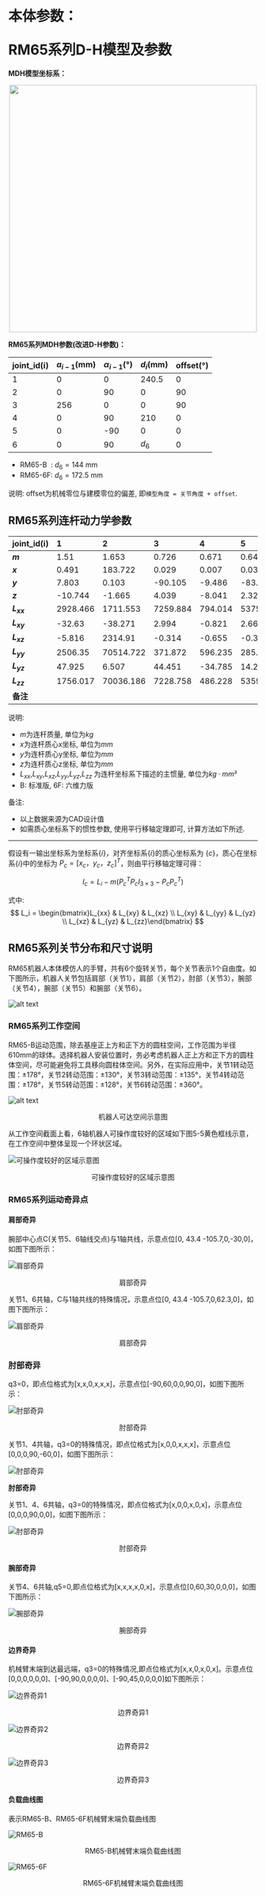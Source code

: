 # <p class="hidden">本体参数：</p>RM65系列D-H模型及参数

**MDH模型坐标系：**

<div align="center"> <img src="../robotParameter/doc/RM65.png" width = 500 /> </div>

**RM65系列MDH参数(改进D-H参数)：**

|joint_id(i)|$a_{i-1}$(mm)|$\alpha_{i -1}$(°)|$d_i$(mm)|offset(°)|
|:--|:--|:--|:--|:--|
|   1   |   0   |   0   |  240.5|   0   |
|   2   |   0   |   90  |   0   |   90  |
|   3   |   256 |   0   |   0   |   90  |
|   4   |   0   |   90  |   210 |   0   |
|   5   |   0   |   -90 |   0   |   0   |
|   6   |   0   |   90  | $d_6$ |   0   |

- RM65-B &nbsp;: $d_6=144$ mm
- RM65-6F: $d_6=172.5$ mm

说明: offset为机械零位与建模零位的偏差, 即`模型角度 = 关节角度 + offset`.

## RM65系列连杆动力学参数

|   joint_id(i)   |  1     |  2     |  3     |  4     |  5     |  6     |  -     |
|:--   |:--     |:--     |:--     |:--     |:--     |:--     |:--     |
| **$m$**       | 1.51   | 1.653  | 0.726  | 0.671  | 0.647  | 0.107  | 0.248  |
| **$x$**       | 0.491  | 183.722 | 0.029  | 0.007  | 0.032  | -0.506 | -0.426 |
| **$y$**       | 7.803  | 0.103  | -90.105 | -9.486 | -83.769 | 0.255  | 0.237  |
| **$z$**       | -10.744 | -1.665 | 4.039  | -8.041 | 2.326  | -10.801 | -27.223 |
| **$L_{xx}$**  | 2928.466 | 1711.553 | 7259.884 | 794.014 | 5375.604 | 50.918 | 308.844 |
| **$L_{xy}$**  | -32.63 | -38.271 | 2.994  | -0.821 | 2.665  | -3.136 | -3.781 |
| **$L_{xz}$**  | -5.816 | 2314.91 | -0.314 | -0.655 | -0.304 | -0.699 | -1.468 |
| **$L_{yy}$**  | 2506.35 | 70514.722 | 371.872 | 596.235 | 285.265 | 47.42 | 304.616 |
| **$L_{yz}$**  | 47.925 | 6.507  | 44.451  | -34.785 | 14.235 | 0.388  | 0.888  |
| **$L_{zz}$**  | 1756.017 | 70036.186 | 7228.758 | 486.228 | 5359.769 | 60.35 | 122.62 |
| **备注**       |        |        |        |        |        | B      | 6F    |

说明:

- $m$为连杆质量, 单位为$kg$
- $x$为连杆质心x坐标, 单位为$mm$
- $y$为连杆质心y坐标, 单位为$mm$
- $z$为连杆质心z坐标, 单位为$mm$
- $L_{xx}$,$L_{xy}$,$L_{xz}$,$L_{yy}$,$L_{yz}$,$L_{zz}$ 为连杆坐标系下描述的主惯量, 单位为$kg·mm²$
- B: 标准版, 6F: 六维力版

备注:

- 以上数据来源为CAD设计值
- 如需质心坐标系下的惯性参数, 使用平行移轴定理即可, 计算方法如下所述.

---

假设有一输出坐标系为坐标系$\{i\}$，对齐坐标系$\{i\}$的质心坐标系为 $\{c\}$，质心在坐标系$\{i\}$中的坐标为 $P_c = [x_c  ，y_c， z_c]^T$，则由平行移轴定理可得：

$$I_c = L_i - m (P_{c}^{T}P_cI_{3×3} - P_cP_{c}^{T})$$

式中:
$$
L_i = \begin{bmatrix}L_{xx} & L_{xy} & L_{xz} \\ L_{xy} & L_{yy} & L_{yz} \\ L_{xz} & L_{yz} & L_{zz}\end{bmatrix}
$$

## RM65系列关节分布和尺寸说明

RM65机器人本体模仿人的手臂，共有6个旋转关节，每个关节表示1个自由度。如下图所示，机器人关节包括肩部（关节1），肩部（关节2），肘部（关节3），腕部（关节4），腕部（关节5）和腕部（关节6）。

![alt text](<../quickUseManual/operation/image8.png>)

### RM65系列工作空间

RM65-B运动范围，除去基座正上方和正下方的圆柱空间，工作范围为半径610mm的球体。选择机器人安装位置时，务必考虑机器人正上方和正下方的圆柱体空间，尽可能避免将工具移向圆柱体空间。另外，在实际应用中，关节1转动范围：±178°，关节2转动范围：±130°，关节3转动范围：±135°，关节4转动范围：±178°，关节5转动范围：±128°，关节6转动范围：±360°。

![alt text](<../quickUseManual/operation/image9.png>)

<center>机器人可达空间示意图</center>

从工作空间截面上看，6轴机器人可操作度较好的区域如下图5-5黄色框线示意，在工作空间中整体呈现一个环状区域。

![可操作度较好的区域示意图](../quickUseManual/operation/image10.png)

<center>可操作度较好的区域示意图</center>

### RM65系列运动奇异点

#### 肩部奇异

腕部中心点C(关节5、6轴线交点)与1轴共线，示意点位[0, 43.4 -105.7,0,-30,0]，如图下图所示：

![肩部奇异](../quickUseManual/operation/iamge11.png)

<center>肩部奇异</center>

关节1、6共轴，C与1轴共线的特殊情况，示意点位[0, 43.4 -105.7,0,62.3,0]，如图下图所示：

![肩部奇异](../quickUseManual/operation/image12.png)

<center>肩部奇异</center>

### 肘部奇异

q3=0，即点位格式为[x,x,0,x,x,x]，示意点位[-90,60,0,0,90,0]，如图下图所示：

![肘部奇异](../quickUseManual/operation/image13.png)

<center>肘部奇异</center>

关节1、4共轴，q3=0的特殊情况，即点位格式为[x,0,0,x,x,x]，示意点位[0,0,0,90,-60,0]，如图下图所示：

![肘部奇异](../quickUseManual/operation/image14.png)

**肘部奇异**  

关节1、4、6共轴，q3=0的特殊情况，即点位格式为[x,0,0,x,0,x]，示意点位[0,0,0,90,0,0]，如图下图所示：

![肘部奇异](../quickUseManual/operation/image15.png)

<center>肘部奇异</center>

#### 腕部奇异

关节4、6共轴,q5=0,即点位格式为[x,x,x,x,0,x]，示意点位[0,60,30,0,0,0]，如图下图所示：

![腕部奇异](../quickUseManual/operation/image16.png)

<center>腕部奇异</center>

#### 边界奇异

机械臂末端到达最远端，q3=0的特殊情况,即点位格式为[x,x,0,x,0,x]。示意点位[0,0,0,0,0,0]、[-90,90,0,0,0,0]、[-90,45,0,0,0,0]如下图所示：

![边界奇异1](../quickUseManual/operation/image17.png)

<center>边界奇异1</center>

![边界奇异2](../quickUseManual/operation/image18.png)

<center>边界奇异2</center>

![边界奇异3](../quickUseManual/operation/image19.png)

<center>边界奇异3</center>

#### 负载曲线图

表示RM65-B、RM65-6F机械臂末端负载曲线图

![RM65-B](../quickUseManual/operation/image20.png)

<center>RM65-B机械臂末端负载曲线图</center>

![RM65-6F](../quickUseManual/operation/image21.png)

<center>RM65-6F机械臂末端负载曲线图</center>